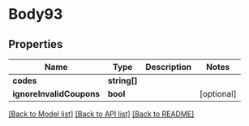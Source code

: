 # Body93

## Properties
Name | Type | Description | Notes
------------ | ------------- | ------------- | -------------
**codes** | **string[]** |  | 
**ignoreInvalidCoupons** | **bool** |  | [optional] 

[[Back to Model list]](../README.md#documentation-for-models) [[Back to API list]](../README.md#documentation-for-api-endpoints) [[Back to README]](../README.md)


